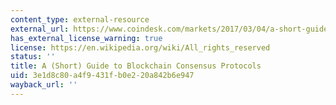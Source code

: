 ```yaml
---
content_type: external-resource
external_url: https://www.coindesk.com/markets/2017/03/04/a-short-guide-to-blockchain-consensus-protocols
has_external_license_warning: true
license: https://en.wikipedia.org/wiki/All_rights_reserved
status: ''
title: A (Short) Guide to Blockchain Consensus Protocols
uid: 3e1d8c80-a4f9-431f-b0e2-20a842b6e947
wayback_url: ''
---
```

